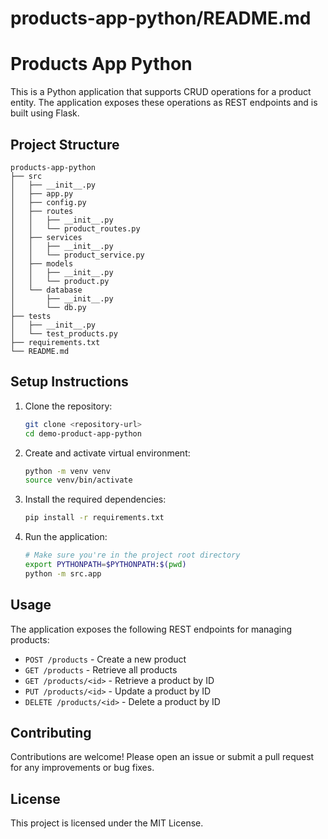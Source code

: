# products-app-python/README.md

# Products App Python

This is a Python application that supports CRUD operations for a product entity. The application exposes these operations as REST endpoints and is built using Flask.

## Project Structure

```
products-app-python
├── src
│   ├── __init__.py
│   ├── app.py
│   ├── config.py
│   ├── routes
│   │   ├── __init__.py
│   │   └── product_routes.py
│   ├── services
│   │   ├── __init__.py
│   │   └── product_service.py
│   ├── models
│   │   ├── __init__.py
│   │   └── product.py
│   └── database
│       ├── __init__.py
│       └── db.py
├── tests
│   ├── __init__.py
│   └── test_products.py
├── requirements.txt
└── README.md
```

## Setup Instructions

1. Clone the repository:
   ```bash
   git clone <repository-url>
   cd demo-product-app-python
   ```

2. Create and activate virtual environment:
   ```bash
   python -m venv venv
   source venv/bin/activate
   ```

3. Install the required dependencies:
   ```bash
   pip install -r requirements.txt
   ```

4. Run the application:
   ```bash
   # Make sure you're in the project root directory
   export PYTHONPATH=$PYTHONPATH:$(pwd)
   python -m src.app
   ```

## Usage

The application exposes the following REST endpoints for managing products:

- `POST /products` - Create a new product
- `GET /products` - Retrieve all products
- `GET /products/<id>` - Retrieve a product by ID
- `PUT /products/<id>` - Update a product by ID
- `DELETE /products/<id>` - Delete a product by ID

## Contributing

Contributions are welcome! Please open an issue or submit a pull request for any improvements or bug fixes.

## License

This project is licensed under the MIT License.